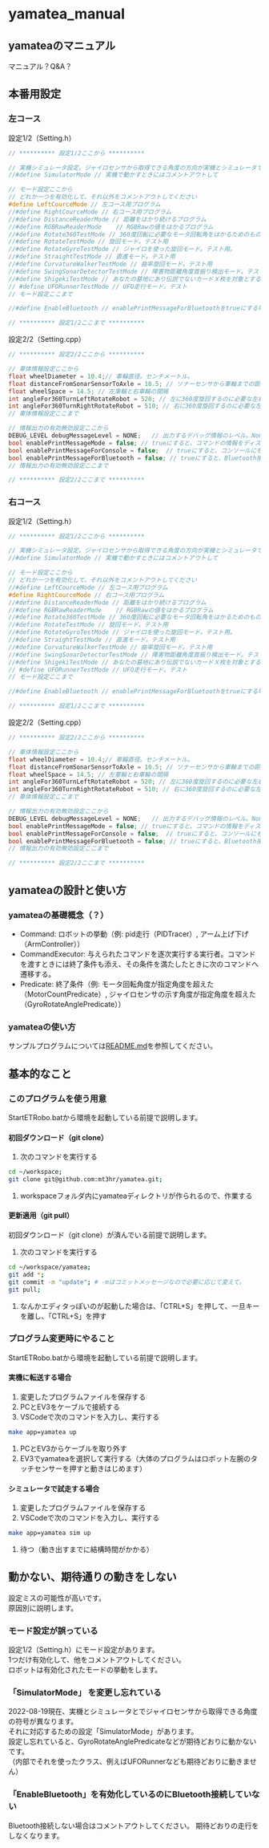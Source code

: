 # yamatea_manual

## yamateaのマニュアル
マニュアル？Q&A？  

## 本番用設定
### 左コース
設定1/2（Setting.h）  
```h
// ********** 設定1/2ここから **********

// 実機シミュレータ設定。ジャイロセンサから取得できる角度の方向が実機とシミュレータでは異なるので。
//#define SimulatorMode // 実機で動かすときにはコメントアウトして

// モード設定ここから
// どれか一つを有効化して、それ以外をコメントアウトしてください
#define LeftCourceMode // 左コース用プログラム
//#define RightCourceMode // 右コース用プログラム
//#define DistanceReaderMode // 距離をはかり続けるプログラム
//#define RGBRawReaderMode    // RGBRawの値をはかるプログラム
//#define Rotate360TestMode // 360度回転に必要なモータ回転角をはかるためのもの。テスト用
//#define RotateTestMode // 旋回モード。テスト用
//#define RotateGyroTestMode // ジャイロを使った旋回モード。テスト用。
//#define StraightTestMode // 直進モード。テスト用
//#define CurvatureWalkerTestMode // 曲率旋回モード。テスト用
//#define SwingSonarDetectorTestMode // 障害物距離角度首振り検出モード。テスト用
//#define ShigekiTestMode // あなたの墓地にあり伝説でないカードＸ枚を対象とする。それらをあなたの手札に戻す。テスト用
// #define UFORunnerTestMode // UFO走行モード。テスト
// モード設定ここまで

//#define EnableBluetooth // enablePrintMessageForBluetoothをtrueにする場合はこれのコメントアウトも外して。// いらないかもなこれ

// ********** 設定1/2ここまで **********
```

設定2/2（Setting.cpp）  
```cpp
// ********** 設定2/2ここから **********

// 車体情報設定ここから
float wheelDiameter = 10.4;// 車輪直径。センチメートル。
float distanceFromSonarSensorToAxle = 10.5; // ソナーセンサから車軸までの距離
float wheelSpace = 14.5; // 左車輪と右車輪の間隔
int angleFor360TurnLeftRotateRobot = 520; // 左に360度旋回するのに必要な左右車輪回転角度数
int angleFor360TurnRightRotateRobot = 510; // 右に360度旋回するのに必要な左右車輪回転角度数
// 車体情報設定ここまで

// 情報出力の有効無効設定ここから
DEBUG_LEVEL debugMessageLevel = NONE;   // 出力するデバッグ情報のレベル。None, Info, Debug, Trace。
bool enablePrintMessageMode = false; // trueにすると、コマンドの情報をディスプレイなどに表示する。ただし、ディスプレイ表示処理は重いので走行が変わる。enablePrintMessageForConsole, enablePrintMessageForConsole, enablePrintMessageForBluetoothを有効化するならばこの値も有効化して。
bool enablePrintMessageForConsole = false;  // trueにすると、コンソールにも情報がprintされる。（PrintMessageModeのコメントアウトを外す必要がある）
bool enablePrintMessageForBluetooth = false; // trueにすると、Bluetooth接続端末にも情報がprintされる。（PrintMessageModeのコメントアウトを外す必要がある）trueにする場合、ヘッダファイルの#define EnableBluetoothのコメントアウトも外して。
// 情報出力の有効無効設定ここまで

// ********** 設定2/2ここまで **********
```

### 右コース
設定1/2（Setting.h）  
```h
// ********** 設定1/2ここから **********

// 実機シミュレータ設定。ジャイロセンサから取得できる角度の方向が実機とシミュレータでは異なるので。
//#define SimulatorMode // 実機で動かすときにはコメントアウトして

// モード設定ここから
// どれか一つを有効化して、それ以外をコメントアウトしてください
//#define LeftCourceMode // 左コース用プログラム
#define RightCourceMode // 右コース用プログラム
//#define DistanceReaderMode // 距離をはかり続けるプログラム
//#define RGBRawReaderMode    // RGBRawの値をはかるプログラム
//#define Rotate360TestMode // 360度回転に必要なモータ回転角をはかるためのもの。テスト用
//#define RotateTestMode // 旋回モード。テスト用
//#define RotateGyroTestMode // ジャイロを使った旋回モード。テスト用。
//#define StraightTestMode // 直進モード。テスト用
//#define CurvatureWalkerTestMode // 曲率旋回モード。テスト用
//#define SwingSonarDetectorTestMode // 障害物距離角度首振り検出モード。テスト用
//#define ShigekiTestMode // あなたの墓地にあり伝説でないカードＸ枚を対象とする。それらをあなたの手札に戻す。テスト用
// #define UFORunnerTestMode // UFO走行モード。テスト
// モード設定ここまで

//#define EnableBluetooth // enablePrintMessageForBluetoothをtrueにする場合はこれのコメントアウトも外して。// いらないかもなこれ

// ********** 設定1/2ここまで **********
```

設定2/2（Setting.cpp）  
```cpp
// ********** 設定2/2ここから **********

// 車体情報設定ここから
float wheelDiameter = 10.4;// 車輪直径。センチメートル。
float distanceFromSonarSensorToAxle = 10.5; // ソナーセンサから車軸までの距離
float wheelSpace = 14.5; // 左車輪と右車輪の間隔
int angleFor360TurnLeftRotateRobot = 520; // 左に360度旋回するのに必要な左右車輪回転角度数
int angleFor360TurnRightRotateRobot = 510; // 右に360度旋回するのに必要な左右車輪回転角度数
// 車体情報設定ここまで

// 情報出力の有効無効設定ここから
DEBUG_LEVEL debugMessageLevel = NONE;   // 出力するデバッグ情報のレベル。None, Info, Debug, Trace。
bool enablePrintMessageMode = false; // trueにすると、コマンドの情報をディスプレイなどに表示する。ただし、ディスプレイ表示処理は重いので走行が変わる。enablePrintMessageForConsole, enablePrintMessageForConsole, enablePrintMessageForBluetoothを有効化するならばこの値も有効化して。
bool enablePrintMessageForConsole = false;  // trueにすると、コンソールにも情報がprintされる。（PrintMessageModeのコメントアウトを外す必要がある）
bool enablePrintMessageForBluetooth = false; // trueにすると、Bluetooth接続端末にも情報がprintされる。（PrintMessageModeのコメントアウトを外す必要がある）trueにする場合、ヘッダファイルの#define EnableBluetoothのコメントアウトも外して。
// 情報出力の有効無効設定ここまで

// ********** 設定2/2ここまで **********
```

## yamateaの設計と使い方
### yamateaの基礎概念（？）
- Command: ロボットの挙動（例: pid走行（PIDTracer）, アーム上げ下げ（ArmController））  
- CommandExecutor: 与えられたコマンドを逐次実行する実行者。コマンドを渡すときには終了条件も添え、その条件を満たしたときに次のコマンドへ遷移する。  
- Predicate: 終了条件（例: モータ回転角度が指定角度を超えた（MotorCountPredicate）, ジャイロセンサの示す角度が指定角度を超えた（GyroRotateAnglePredicate））  

### yamateaの使い方
サンプルプログラムについては[README.md](https://github.com/mt3hr/yamatea/blob/master/README.md)を参照してください。  

## 基本的なこと

### このプログラムを使う用意
StartETRobo.batから環境を起動している前提で説明します。  

#### 初回ダウンロード（git clone）
1. 次のコマンドを実行する  
```bash
cd ~/workspace;
git clone git@github.com:mt3hr/yamatea.git;
```
1. workspaceフォルダ内にyamateaディレクトリが作られるので、作業する  

#### 更新適用（git pull）
初回ダウンロード（git clone）が済んでいる前提で説明します。  
1. 次のコマンドを実行する  
```bash
cd ~/workspace/yamatea;
git add *;
git commit -m "update"; # -mはコミットメッセージなので必要に応じて変えて。
git pull;
```
1. なんかエディタっぽいのが起動した場合は、「CTRL+S」を押して、一旦キーを離し、「CTRL+S」を押す  

### プログラム変更時にやること
StartETRobo.batから環境を起動している前提で説明します。  

#### 実機に転送する場合
1. 変更したプログラムファイルを保存する  
1. PCとEV3をケーブルで接続する  
1. VSCodeで次のコマンドを入力し、実行する  
```bash
make app=yamatea up
```
1. PCとEV3からケーブルを取り外す  
1. EV3でyamateaを選択して実行する（大体のプログラムはロボット左腕のタッチセンサーを押すと動きはじめます）  

#### シミュレータで試走する場合
1. 変更したプログラムファイルを保存する  
1. VSCodeで次のコマンドを入力し、実行する  
```bash
make app=yamatea sim up
```
1. 待つ（動き出すまでに結構時間がかかる）  

## 動かない、期待通りの動きをしない

設定ミスの可能性が高いです。  
原因別に説明します。  

### モード設定が誤っている
設定1/2（Setting.h）にモード設定があります。  
1つだけ有効化して、他をコメントアウトしてください。  
ロボットは有効化されたモードの挙動をします。  

### 「SimulatorMode」 を変更し忘れている
2022-08-19現在、実機とシミュレータとでジャイロセンサから取得できる角度の符号が異なります。  
それに対応するための設定「SimulatorMode」があります。  
設定し忘れていると、GyroRotateAnglePredicateなどが期待どおりに動かないです。  
（内部でそれを使ったクラス、例えばUFORunnerなども期待どおりに動きません）  

### 「EnableBluetooth」を有効化しているのにBluetooth接続していない
Bluetooth接続しない場合はコメントアウトしてください。
期待どおりの走行をしなくなります。
